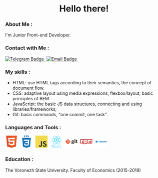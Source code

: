 

<div id="header" align="center">
  <h1>Hello there!</h1>
</div>


### About Me :
I'm Junior Front-end Developer.
<div id="badges">
  
### Contact with Me :
  <a href="https://t.me/julia_pa">
    <img src="https://www.svgrepo.com/show/299513/telegram.svg" width="30" alt="Telegram Badge"/>&nbsp;
  </a>
   <a href="palchun97@mail.ru">
    <img src="https://www.svgrepo.com/show/343852/email-marketing-envelope-letter.svg" width="30" alt="Email Badge"/>&nbsp;
  </a>
</div>

### My skills :
- HTML: use HTML tags according to their semantics, the concept of document flow. 
- CSS: adaptive layout using media expressions, flexbox/layout, basic principles of BEM.
- JavaScript: the basic JS data structures, connecting and using libraries/frameworks;
- Git: basic commands, "one commit, one task".

### Languages and Tools :

<div>
<img src="https://github.com/devicons/devicon/blob/master/icons/html5/html5-original.svg" title="HTML5" alt="HTML" width="40" height="40"/>&nbsp;
 <img src="https://github.com/devicons/devicon/blob/master/icons/css3/css3-plain-wordmark.svg"  title="CSS3" alt="CSS" width="40" height="40"/>&nbsp;
  <img src="https://github.com/devicons/devicon/blob/master/icons/javascript/javascript-original.svg" title="JavaScript" alt="JavaScript" width="40" height="40"/>&nbsp;
  <img src="https://github.com/devicons/devicon/blob/master/icons/react/react-original-wordmark.svg" title="React" alt="React" width="40" height="40"/>&nbsp;
  <img src="https://github.com/devicons/devicon/blob/master/icons/git/git-original-wordmark.svg" title="Git" **alt="Git" width="40" height="40"/>&nbsp;
  <img src="https://raw.githubusercontent.com/devicons/devicon/1119b9f84c0290e0f0b38982099a2bd027a48bf1/icons/npm/npm-original-wordmark.svg" title="Npm" **alt="Npm" width="40" height="40"/>&nbsp;     
<img src="https://raw.githubusercontent.com/devicons/devicon/1119b9f84c0290e0f0b38982099a2bd027a48bf1/icons/webpack/webpack-original-wordmark.svg" title="Webpack" **alt="Webpack" width="40" height="40"/>&nbsp;
</div>
</div>

### Education :
<div>
The Voronezh State University. Faculty of Economics (2015-2019) &nbsp;
</div>
